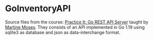# GoInventoryAPI
Source files from the course: [Practice It: Go REST API Server](https://www.linkedin.com/learning/practice-it-go-rest-api-server) taught by [Martine Moses](https://www.linkedin.com/learning/instructors/martine-moses?u=76737724). They consists of an API implemented in Go 1.19 using sqlite3 as database and json as data-interchange format.